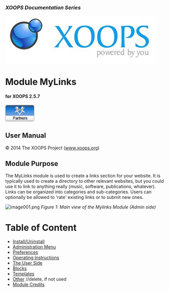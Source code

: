 ### _XOOPS Documentation Series_
![logoXoops.jpg](assets/logoXoops.jpg)

# Module MyLinks
#### for XOOPS 2.5.7
      
![logoModule.png](assets/logoModule.png)
            
## User Manual

© 2014 The XOOPS Project (www.xoops.org)    

## Module Purpose 

The MyLinks module is used to create a links section for your website. It is typically used to create a directory to other relevant websites, but you could use it to link to anything really (music, software, publications, whatever). Links can be organized into categories and sub-categories. Users can optionally be allowed to 'rate' existing links or to submit new ones.

![image001.png](assets/image001.png)
*Figure 1: Main view of the Mylinks Module (Admin side)*

# Table of Content

* [Install/Uninstall](book/1install.md)
* [Administration Menu](book/2administration.md)
* [Preferences](book/3preferences.md)
* [Operating Instructions](book/4operations.md)
* [The User Side](book/5userside.md)
* [Blocks](book/6blocks.md)
* [Templates](book/7templates.md)
* [Other](book/8other.md) //delete, if not used
* [Module Credits](book/9credits.md)



 



